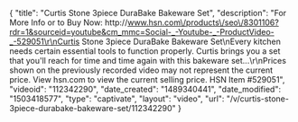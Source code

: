{
    "title": "Curtis Stone 3piece DuraBake Bakeware Set",
    "description": "For More Info or to Buy Now: http:\/\/www.hsn.com\/products\/seo\/8301106?rdr=1&sourceid=youtube&cm_mmc=Social-_-Youtube-_-ProductVideo-_-529051\r\nCurtis Stone 3piece DuraBake Bakeware Set\nEvery kitchen needs certain essential tools to function properly. Curtis brings you a set that you'll reach for time and time again with this bakeware set...\r\nPrices shown on the previously recorded video may not represent the current price.  View hsn.com to view the current selling price. HSN Item #529051",
    "videoid": "112342290",
    "date_created": "1489340441",
    "date_modified": "1503418577",
    "type": "captivate",
    "layout": "video",
    "url": "\/v\/curtis-stone-3piece-durabake-bakeware-set\/112342290"
}